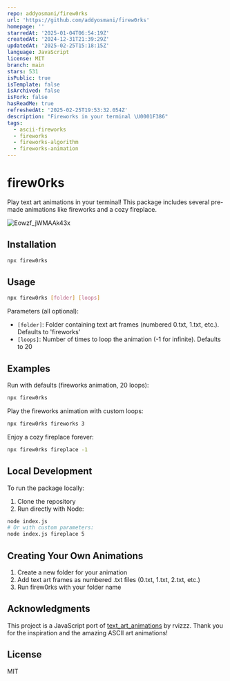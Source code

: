 ```yaml
---
repo: addyosmani/firew0rks
url: 'https://github.com/addyosmani/firew0rks'
homepage: ''
starredAt: '2025-01-04T06:54:19Z'
createdAt: '2024-12-31T21:39:29Z'
updatedAt: '2025-02-25T15:18:15Z'
language: JavaScript
license: MIT
branch: main
stars: 531
isPublic: true
isTemplate: false
isArchived: false
isFork: false
hasReadMe: true
refreshedAt: '2025-02-25T19:53:32.054Z'
description: "Fireworks in your terminal \U0001F386"
tags:
  - ascii-fireworks
  - fireworks
  - fireworks-algorithm
  - fireworks-animation
---
```


# firew0rks

Play text art animations in your terminal! This package includes several pre-made animations like fireworks and a cozy fireplace.

![Eowzf_jWMAAk43x](https://github.com/user-attachments/assets/58d4c0ef-9f0b-49ae-80f0-4e12db3e34f0)

## Installation

```bash
npx firew0rks
```

## Usage

```bash
npx firew0rks [folder] [loops]
```

Parameters (all optional):
- `[folder]`: Folder containing text art frames (numbered 0.txt, 1.txt, etc.). Defaults to 'fireworks'
- `[loops]`: Number of times to loop the animation (-1 for infinite). Defaults to 20

## Examples

Run with defaults (fireworks animation, 20 loops):
```bash
npx firew0rks
```

Play the fireworks animation with custom loops:
```bash
npx firew0rks fireworks 3
```

Enjoy a cozy fireplace forever:
```bash
npx firew0rks fireplace -1
```

## Local Development

To run the package locally:

1. Clone the repository
2. Run directly with Node:
```bash
node index.js
# Or with custom parameters:
node index.js fireplace 5
```

## Creating Your Own Animations

1. Create a new folder for your animation
2. Add text art frames as numbered .txt files (0.txt, 1.txt, 2.txt, etc.)
3. Run firew0rks with your folder name

## Acknowledgments

This project is a JavaScript port of [text_art_animations](https://github.com/rvizzz/text_art_animations) by rvizzz. Thank you for the inspiration and the amazing ASCII art animations!

## License

MIT
